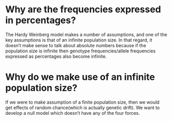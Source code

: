 Why are the frequencies expressed in percentages?
====

The Hardy Weinberg model makes a number of assumptions, and one of the key assumptions is that of an infinite population size. In that regard, it doesn’t make sense to talk about absolute numbers because if the population size is infinite then genotype frequencies/allele frequencies expressed as percentages also become infinite. 

Why do we make use of an infinite population size?
====

If we were to make assumption of a finite population size, then we  would get effects of random chance(which is actually genetic drift). We want to develop a null model which doesn’t have any of the four forces.

